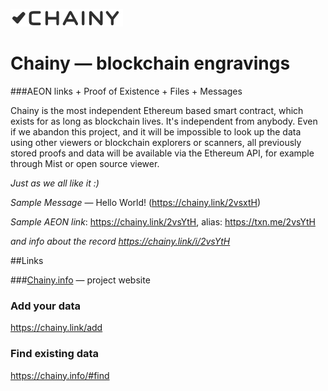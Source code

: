 ![Chainy](/web/images/chainy-logo-180-black.png)

# Chainy — blockchain engravings 


###AEON links + Proof of Existence + Files + Messages 

Chainy is the most independent Ethereum based smart contract, which exists for as long as blockchain lives. It's independent from anybody. Even if we abandon this project, and it will be impossible to look up the data using other viewers or blockchain explorers or scanners, all previously stored proofs and data will be available via the Ethereum API, for example through Mist or open source viewer.

*Just as we all like it :)*


*Sample Message* — Hello World! (https://chainy.link/2vsxtH)

*Sample AEON link*: https://chainy.link/2vsYtH, alias: https://txn.me/2vsYtH

*and info about the record https://chainy.link/i/2vsYtH*

##Links

###[Chainy.info](https://chainy.info) — project website

### Add your data
https://chainy.link/add

### Find existing data
https://chainy.info/#find

